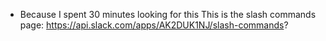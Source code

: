 - Because I spent 30 minutes looking for this
  This is the slash commands page:
  https://api.slack.com/apps/AK2DUK1NJ/slash-commands?
